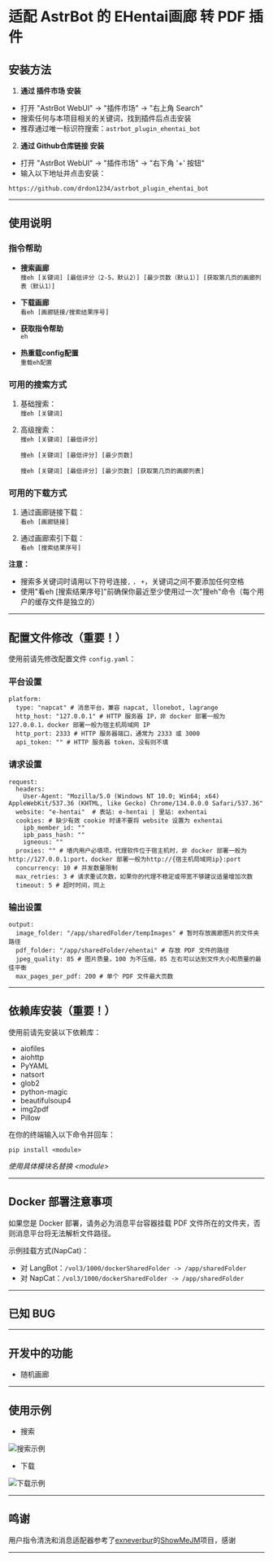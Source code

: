 # 适配 AstrBot 的 EHentai画廊 转 PDF 插件

## 安装方法

1. **通过 插件市场 安装**  
- 打开 "AstrBot WebUI" -> "插件市场" -> "右上角 Search"  
- 搜索任何与本项目相关的关键词，找到插件后点击安装
- 推荐通过唯一标识符搜索：```astrbot_plugin_ehentai_bot```

2. **通过 Github仓库链接 安装**  
- 打开 "AstrBot WebUI" -> "插件市场" -> "右下角 '+' 按钮"  
- 输入以下地址并点击安装：
```
https://github.com/drdon1234/astrbot_plugin_ehentai_bot
```

---

## 使用说明

### 指令帮助

- **搜索画廊**  
```搜eh [关键词] [最低评分（2-5，默认2）] [最少页数（默认1）] [获取第几页的画廊列表（默认1）]```

- **下载画廊**  
```看eh [画廊链接/搜索结果序号]```

- **获取指令帮助**  
```eh```

- **热重载config配置**  
```重载eh配置```

### 可用的搜索方式

1. 基础搜索：  
```搜eh [关键词]```

2. 高级搜索：  
```搜eh [关键词] [最低评分]```
 
    ```搜eh [关键词] [最低评分] [最少页数]```
   
    ```搜eh [关键词] [最低评分] [最少页数] [获取第几页的画廊列表]```

### 可用的下载方式

1. 通过画廊链接下载：  
```看eh [画廊链接]```

2. 通过画廊索引下载：  
```看eh [搜索结果序号]```

**注意：**  
- 搜索多关键词时请用以下符号连接`,` `，` `+`，关键词之间不要添加任何空格
- 使用"看eh [搜索结果序号]"前确保你最近至少使用过一次"搜eh"命令（每个用户的缓存文件是独立的）

---

## 配置文件修改（重要！）

使用前请先修改配置文件 `config.yaml`：

### 平台设置
```
platform:
  type: "napcat" # 消息平台，兼容 napcat, llonebot, lagrange
  http_host: "127.0.0.1" # HTTP 服务器 IP，非 docker 部署一般为 127.0.0.1，docker 部署一般为宿主机局域网 IP
  http_port: 2333 # HTTP 服务器端口，通常为 2333 或 3000
  api_token: "" # HTTP 服务器 token，没有则不填
```

### 请求设置
```
request:
  headers:
    User-Agent: "Mozilla/5.0 (Windows NT 10.0; Win64; x64) AppleWebKit/537.36 (KHTML, like Gecko) Chrome/134.0.0.0 Safari/537.36"
  website: "e-hentai"  # 表站: e-hentai | 里站: exhentai
  cookies: # 缺少有效 cookie 时请不要将 website 设置为 exhentai
    ipb_member_id: ""
    ipb_pass_hash: ""
    igneous: ""
  proxies: "" # 墙内用户必填项，代理软件位于宿主机时，非 docker 部署一般为http://127.0.0.1:port，docker 部署一般为http://{宿主机局域网ip}:port
  concurrency: 10 # 并发数量限制
  max_retries: 3 # 请求重试次数，如果你的代理不稳定或带宽不够建议适量增加次数
  timeout: 5 # 超时时间，同上
```

### 输出设置
```
output:
  image_folder: "/app/sharedFolder/tempImages" # 暂时存放画廊图片的文件夹路径
  pdf_folder: "/app/sharedFolder/ehentai" # 存放 PDF 文件的路径
  jpeg_quality: 85 # 图片质量，100 为不压缩，85 左右可以达到文件大小和质量的最佳平衡
  max_pages_per_pdf: 200 # 单个 PDF 文件最大页数
```

---

## 依赖库安装（重要！）

使用前请先安装以下依赖库：
- aiofiles
- aiohttp
- PyYAML
- natsort
- glob2
- python-magic
- beautifulsoup4
- img2pdf
- Pillow

在你的终端输入以下命令并回车：
```
pip install <module>
```
*使用具体模块名替换 &lt;module&gt;*

---

## Docker 部署注意事项

如果您是 Docker 部署，请务必为消息平台容器挂载 PDF 文件所在的文件夹，否则消息平台将无法解析文件路径。

示例挂载方式(NapCat)：
- 对 LangBot：`/vol3/1000/dockerSharedFolder -> /app/sharedFolder`
- 对 NapCat：`/vol3/1000/dockerSharedFolder -> /app/sharedFolder`

---

## 已知 BUG

---

## 开发中的功能

- 随机画廊

---

## 使用示例
- 搜索  

![搜索示例](https://github.com/user-attachments/assets/68f7c828-5891-4b2e-abc3-f17e3b57eb37)

- 下载  

![下载示例](https://github.com/user-attachments/assets/f5f6085a-078c-4235-9bff-51e635bba3d6)

---

## 鸣谢

用户指令清洗和消息适配器参考了[exneverbur](https://github.com/exneverbur)的[ShowMeJM](https://github.com/exneverbur/ShowMeJM)项目，感谢

---
